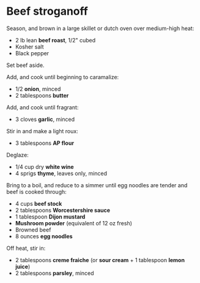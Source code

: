  # Beef stroganoff

Season, and brown in a large skillet or dutch oven over medium-high heat:

- 2 lb lean **beef roast**, 1/2" cubed
- Kosher salt
- Black pepper

Set beef aside.

Add, and cook until beginning to caramalize:

- 1/2 **onion**, minced
- 2 tablespoons **butter**

Add, and cook until fragrant:

- 3 cloves **garlic**, minced

Stir in and make a light roux:

- 3 tablespoons **AP flour**

Deglaze:

- 1/4 cup dry **white wine**
- 4 sprigs **thyme**, leaves only, minced

Bring to a boil, and reduce to a simmer until egg noodles are tender and beef is cooked through:

- 4 cups **beef stock**
- 2 tablespoons **Worcestershire sauce**
- 1 tablespoon **Dijon mustard**
- **Mushroom powder** (equivalent of 12 oz fresh)
- Browned beef
- 8 ounces **egg noodles**

Off heat, stir in:

- 2 tablespoons **creme fraiche** (or **sour cream** + 1 tablespoon **lemon juice**)
- 2 tablespoons **parsley**, minced
